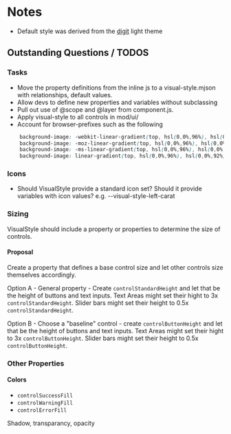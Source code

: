 # Notes
- Default style was derived from the [digit](https://github.com/PhrontHQ/digit) light theme

## Outstanding Questions / TODOS

### Tasks
- Move the property definitions from the inline js to a visual-style.mjson with relationships, default values.
- Allow devs to define new properties and variables without subclassing
- Pull out use of @scope and @layer from component.js.
- Apply visual-style to all controls in mod/ui/
- Account for browser-prefixes such as the following
```css
    background-image: -webkit-linear-gradient(top, hsl(0,0%,96%), hsl(0,0%,92%) );
    background-image: -moz-linear-gradient(top, hsl(0,0%,96%), hsl(0,0%,92%) );
    background-image: -ms-linear-gradient(top, hsl(0,0%,96%), hsl(0,0%,92%) );
    background-image: linear-gradient(top, hsl(0,0%,96%), hsl(0,0%,92%) );
```


### Icons
- Should VisualStyle provide a standard icon set? Should it provide variables with icon values? e.g. --visual-style-left-carat

### Sizing
VisualStyle should include a property or properties to determine the size of controls. 

#### Proposal
Create a property that defines a base control size and let other controls size themselves accordingly. 

Option A - General property - Create `controlStandardHeight` and let that be the height of buttons and text inputs. Text Areas might set their hight to 3x `controlStandardHeight`. Slider bars might set their height to 0.5x `controlStandardHeight`. 

Option B - Choose a "baseline" control - create `controlButtonHeight` and let that be the height of buttons and text inputs. Text Areas might set their hight to 3x `controlButtonHeight`. Slider bars might set their height to 0.5x `controlButtonHeight`. 



### Other Properties

#### Colors
- `controlSuccessFill`
- `controlWarningFill`
- `controlErrorFill`

Shadow, transparancy, opacity